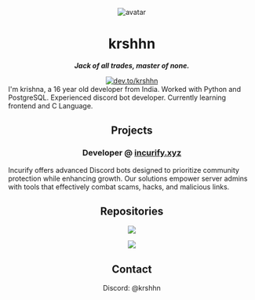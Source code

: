<div align="center">

![avatar](https://images.weserv.nl/?url=avatars.githubusercontent.com/krshhn?v=4&h=300&w=300&fit=cover&mask=circle&maxage=7d)

<h1>krshhn</h1>

_**Jack of all trades, master of none.**_

<div>
  <a href="https://dev.to/krshhn"><img src="https://img.shields.io/badge/dev.to-0A0A0A?style=for-the-badge&logo=dev.to&logoColor=white" alt="dev.to/krshhn"></img></a>

</div> 

<div align="left">
I'm krishna, a 16 year old developer from India. Worked with Python and PostgreSQL. Experienced discord bot developer. Currently learning frontend and C Language.
  
</div>

## Projects 
### Developer @ [incurify.xyz](https://incurify.xyz)
<div align="left">
  Incurify offers advanced Discord bots designed to prioritize community protection while enhancing growth. Our solutions empower server admins with tools that effectively combat scams, hacks, and malicious links.
</div>

###
<div align="left">
  
</div>

## Repositories

<a href="https://github.com/krshhn/opsec"><img src="https://github-readme-stats.vercel.app/api/pin/?username=krshhn&repo=incurify&theme=transparent"></a>

<a href="https://github.com/krshhn/opsec"><img src="https://github-readme-stats.vercel.app/api/pin/?username=krshhn&repo=opsec&theme=transparent"></a>

## Contact
Discord: @krshhn

</div>
